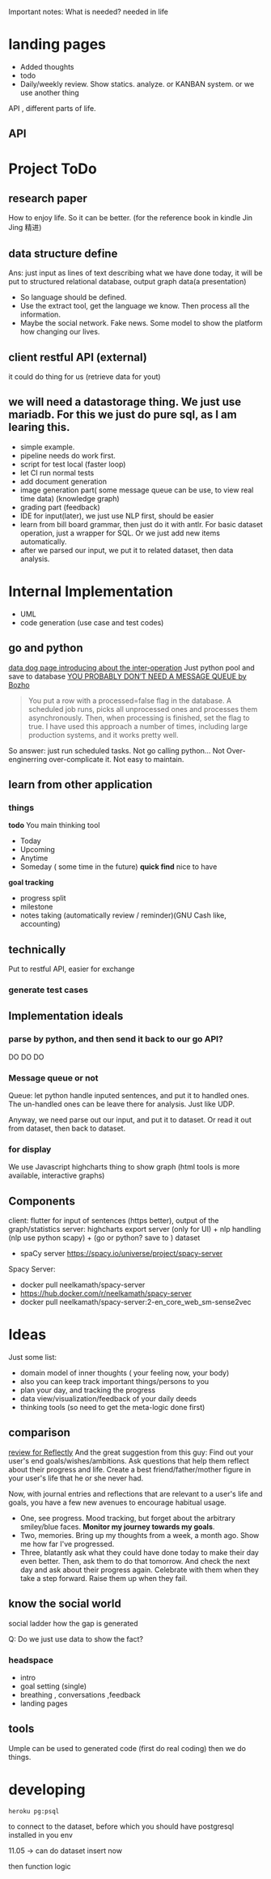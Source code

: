 Important notes:
What is needed? needed in life


# landing pages
- Added thoughts
- todo
- Daily/weekly review. Show statics. analyze. or KANBAN system. or we use another thing 

API , different parts of life.

## API

# Project ToDo

## research paper
How to enjoy life. So it can be better. (for the reference book in kindle Jin Jing 精进)

## data structure define
Ans: just input as lines of text describing what we have done today, it will be put to structured relational database, output graph data(a presentation)

- So language should be defined.
- Use the extract tool, get the language we know. Then process all the information.
- Maybe the social network. Fake news. Some model to show the platform how changing our lives.

## client restful API (external)
it could do thing for us (retrieve data for yout)

## we will need a datastorage thing. We just use mariadb. For this we just do pure sql, as I am learing this.

- simple example.
- pipeline needs do work first.
- script for test local (faster loop)
- let CI run normal tests
- add document generation
- image generation part( some message queue can be use, to view real time data) (knowledge graph)
- grading part (feedback)
- IDE for input(later), we just use NLP first, should be easier
- learn from bill board grammar, then just do it with antlr. For basic dataset operation, just a wrapper for SQL. Or we just add new items automatically.
- after we parsed our input, we put it to related dataset, then data analysis.

# Internal Implementation
- UML
- code generation (use case and test codes)

## go and python
[data dog page introducing about the inter-operation](https://www.datadoghq.com/blog/engineering/cgo-and-python/)
Just python pool and save to database [YOU PROBABLY DON’T NEED A MESSAGE QUEUE by Bozho](https://techblog.bozho.net/you-probably-dont-need-a-message-queue/)

> You put a row with a processed=false flag in the database. A scheduled job
> runs, picks all unprocessed ones and processes them asynchronously. Then,
> when processing is finished, set the flag to true. I have used this approach
> a number of times, including large production systems, and it works pretty
> well.

So answer: just run scheduled tasks. Not go calling python... Not Over-enginerring
over-complicate it. Not easy to maintain.

## learn from other application
### things
**todo**
You main thinking tool
- Today
- Upcoming
- Anytime
- Someday ( some time in the future)
**quick find**
nice to have

**goal tracking**
- progress split
- milestone
- notes taking (automatically review / reminder)(GNU Cash like, accounting)

## technically
Put to restful API, easier for exchange
### generate test cases

## Implementation ideals
### parse by python, and then send it back to our go API?
DO DO DO

### Message queue or not
Queue: let python handle inputed sentences, and put it to handled ones. The un-handled 
ones can be leave there for analysis.
Just like UDP.

Anyway,  we need parse out our input, and put it to dataset. Or read it out from 
dataset, then back to dataset.

### for display
We use Javascript highcharts thing to show graph (html tools is more available, interactive graphs)

## Components
client: flutter for input of sentences (https better), output of the graph/statistics
server: highcharts export server (only for UI) + nlp handling (nlp use python scapy) + (go or python? save to ) dataset
- spaCy server https://spacy.io/universe/project/spacy-server

Spacy Server:
- docker pull neelkamath/spacy-server
- https://hub.docker.com/r/neelkamath/spacy-server
- docker pull neelkamath/spacy-server:2-en_core_web_sm-sense2vec

# Ideas

Just some list:
- domain model of inner thoughts ( your feeling now, your body)
- also you can keep track important things/persons to you
- plan your day, and tracking the progress
- data view/visualization/feedback of your daily deeds
- thinking tools (so need to get the meta-logic done first)

## comparison
[review for Reflectly](https://medium.com/@bigdchang/reflectly-product-analysis-cd584a2aa98a)
And the great suggestion from this guy:
Find out your user's end goals/wishes/ambitions. Ask questions that help them
reflect about their progress and life. Create a best friend/father/mother
figure in your user's life that he or she never had.

Now, with journal entries and reflections that are relevant to a user's life
and goals, you have a few new avenues to encourage habitual usage.

- One, see progress. Mood tracking, but forget about the arbitrary smiley/blue faces. **Monitor my journey towards my goals**.
- Two, memories. Bring up my thoughts from a week, a month ago. Show me how far I've progressed.
- Three, blatantly ask what they could have done today to make their day even better. Then, ask them to do that tomorrow. And check the next day and ask about their progress again. Celebrate with them when they take a step forward. Raise them up when they fail.

## know the social world
social ladder
how the gap is generated

Q: Do we just use data to show the fact?

### headspace
- intro 
- goal setting (single)
- breathing , conversations ,feedback
- landing pages

## tools
Umple can be used to generated code (first do real coding)
then we do things.


# developing
```shell
heroku pg:psql
```
to connect to the dataset, before which you should have postgresql installed in you env

11.05 -> can do dataset insert now

then function logic
